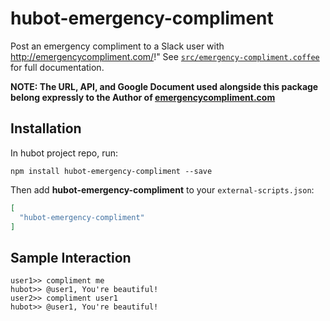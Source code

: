 # hubot-emergency-compliment

Post an emergency compliment to a Slack user with http://emergencycompliment.com/!"
See [`src/emergency-compliment.coffee`](src/emergency-compliment.coffee) for full documentation.

**NOTE: The URL, API, and Google Document used alongside this package belong
expressly to the Author of [emergencycompliment.com](http://emergencycompliment.com)**

## Installation

In hubot project repo, run:

`npm install hubot-emergency-compliment --save`

Then add **hubot-emergency-compliment** to your `external-scripts.json`:

```json
[
  "hubot-emergency-compliment"
]
```

## Sample Interaction

```
user1>> compliment me
hubot>> @user1, You're beautiful!
user2>> compliment user1
hubot>> @user1, You're beautiful!
```